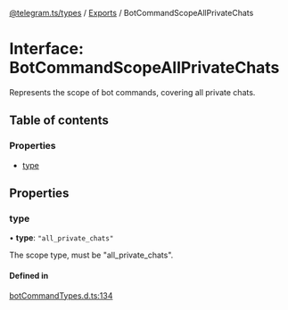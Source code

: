 [@telegram.ts/types](../README.md) / [Exports](../modules.md) / BotCommandScopeAllPrivateChats

# Interface: BotCommandScopeAllPrivateChats

Represents the scope of bot commands, covering all private chats.

## Table of contents

### Properties

- [type](BotCommandScopeAllPrivateChats.md#type)

## Properties

### type

• **type**: ``"all_private_chats"``

The scope type, must be "all_private_chats".

#### Defined in

[botCommandTypes.d.ts:134](https://github.com/telegramsjs/types/blob/d08200f/src/botCommandTypes.d.ts#L134)
